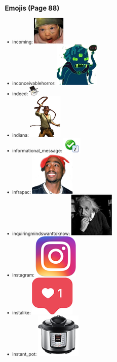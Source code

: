 
## Emojis (Page 88)

* incoming: ![incoming](output/incoming.png)
* inconceivablehorror: ![inconceivablehorror](output/inconceivablehorror.png)
* indeed: ![indeed](output/indeed.png)
* indiana: ![indiana](output/indiana.gif)
* informational_message: ![informational_message](output/informational_message.png)
* infrapac: ![infrapac](output/infrapac.png)
* inquiringmindswanttoknow: ![inquiringmindswanttoknow](output/inquiringmindswanttoknow.png)
* instagram: ![instagram](output/instagram.png)
* instalike: ![instalike](output/instalike.jpg)
* instant_pot: ![instant_pot](output/instant_pot.png)
